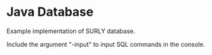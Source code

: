  # Java Database

Example implementation of SURLY database.

Include the argument "-input" to input SQL commands in the console.
